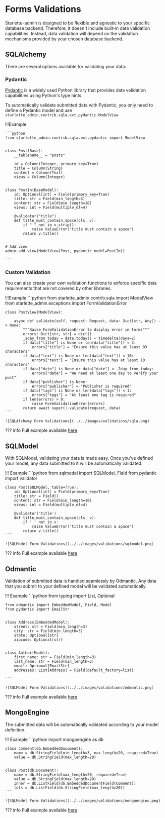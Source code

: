 # Forms Validations

Starlette-admin is designed to be flexible and agnostic to your specific database backend. Therefore, it doesn't include
built-in data validation capabilities. Instead, data validation will depend on the validation mechanisms provided by
your chosen database backend.

## SQLAlchemy

There are several options available for validating your data:

### Pydantic

[Pydantic](https://github.com/pydantic/pydantic) is a widely used Python library that provides data validation
capabilities using Python's type hints.

To automatically validate submitted data with Pydantic, you only need to define a Pydantic model and
use `starlette_admin.contrib.sqla.ext.pydantic.ModelView`

!!!Example

    ```python
    from starlette_admin.contrib.sqla.ext.pydantic import ModelView


    class Post(Base):
        __tablename__ = "posts"

        id = Column(Integer, primary_key=True)
        title = Column(String)
        content = Column(Text)
        views = Column(Integer)


    class PostIn(BaseModel):
        id: Optional[int] = Field(primary_key=True)
        title: str = Field(min_length=3)
        content: str = Field(min_length=10)
        views: int = Field(multiple_of=4)

        @validator("title")
        def title_must_contain_space(cls, v):
            if " " not in v.strip():
                raise ValueError("title must contain a space")
            return v.title()


    # Add view
    admin.add_view(ModelView(Post, pydantic_model=PostIn))

    ```

### Custom Validation

You can also create your own validation functions to enforce specific data requirements that are not covered by other
libraries.

!!!Example
    ```python
    from starlette_admin.contrib.sqla import ModelView
    from starlette_admin.exceptions import FormValidationError


    class PostView(ModelView):

        async def validate(self, request: Request, data: Dict[str, Any]) -> None:
            """Raise FormValidationError to display error in forms"""
            errors: Dict[str, str] = dict()
            _2day_from_today = date.today() + timedelta(days=2)
            if data["title"] is None or len(data["title"]) < 3:
                errors["title"] = "Ensure this value has at least 03 characters"
            if data["text"] is None or len(data["text"]) < 10:
                errors["text"] = "Ensure this value has at least 10 characters"
            if data["date"] is None or data["date"] < _2day_from_today:
                errors["date"] = "We need at least one day to verify your post"
            if data["publisher"] is None:
                errors["publisher"] = "Publisher is required"
            if data["tags"] is None or len(data["tags"]) < 1:
                errors["tags"] = "At least one tag is required"
            if len(errors) > 0:
                raise FormValidationError(errors)
            return await super().validate(request, data)
    ```

    ![SQLAlchemy Form Validations](../../images/validations/sqla.png)

??? info
    Full example available [here](https://github.com/jowilf/starlette-admin/tree/main/examples/sqla)


## SQLModel

With SQLModel, validating your data is made easy. Once you've defined your model, any data submitted to it will be
automatically validated.

!!! Example
    ```python
    from sqlmodel import SQLModel, Field
    from pydantic import validator


    class Post(SQLModel, table=True):
        id: Optional[int] = Field(primary_key=True)
        title: str = Field()
        content: str = Field(min_length=10)
        views: int = Field(multiple_of=4)

        @validator('title')
        def title_must_contain_space(cls, v):
            if ' ' not in v:
                raise ValueError('title must contain a space')
            return v.title()
    ```

    ![SQLModel Form Validations](../../images/validations/sqlmodel.png)

??? info
    Full example available [here](https://github.com/jowilf/starlette-admin/tree/main/examples/sqlmodel)



## Odmantic

Validation of submitted data is handled seamlessly by Odmantic. Any data that you submit to your defined model will be
validated automatically.

!!! Example
    ```python
    from typing import List, Optional

    from odmantic import EmbeddedModel, Field, Model
    from pydantic import EmailStr


    class Address(EmbeddedModel):
        street: str = Field(min_length=3)
        city: str = Field(min_length=3)
        state: Optional[str]
        zipcode: Optional[str]


    class Author(Model):
        first_name: str = Field(min_length=3)
        last_name: str = Field(min_length=3)
        email: Optional[EmailStr]
        addresses: List[Address] = Field(default_factory=list)

    ```

    ![SQLModel Form Validations](../../images/validations/odmantic.png)


??? info
    Full example available [here](https://github.com/jowilf/starlette-admin/tree/main/examples/odmantic)


## MongoEngine

The submitted data will be automatically validated according to your model definition.

!!! Example
    ```python
    import mongoengine as db

    class Comment(db.EmbeddedDocument):
        name = db.StringField(min_length=3, max_length=20, required=True)
        value = db.StringField(max_length=20)


    class Post(db.Document):
        name = db.StringField(max_length=20, required=True)
        value = db.StringField(max_length=20)
        inner = db.ListField(db.EmbeddedDocumentField(Comment))
        lols = db.ListField(db.StringField(max_length=20))
    ```

    ![SQLModel Form Validations](../../images/validations/mongoengine.png)

??? info
    Full example available [here](https://github.com/jowilf/starlette-admin/tree/main/examples/mongoengine)
